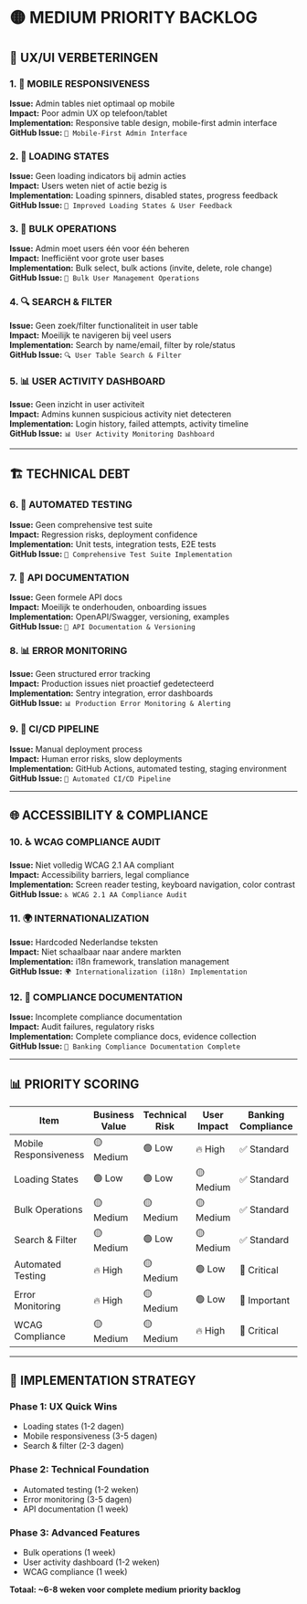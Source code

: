 # 🟡 MEDIUM PRIORITY BACKLOG

## **🎨 UX/UI VERBETERINGEN**

### **1. 📱 MOBILE RESPONSIVENESS**
**Issue:** Admin tables niet optimaal op mobile  
**Impact:** Poor admin UX op telefoon/tablet  
**Implementation:** Responsive table design, mobile-first admin interface  
**GitHub Issue:** `📱 Mobile-First Admin Interface`

### **2. 🔄 LOADING STATES**
**Issue:** Geen loading indicators bij admin acties  
**Impact:** Users weten niet of actie bezig is  
**Implementation:** Loading spinners, disabled states, progress feedback  
**GitHub Issue:** `🔄 Improved Loading States & User Feedback`

### **3. 🎯 BULK OPERATIONS**
**Issue:** Admin moet users één voor één beheren  
**Impact:** Inefficiënt voor grote user bases  
**Implementation:** Bulk select, bulk actions (invite, delete, role change)  
**GitHub Issue:** `🎯 Bulk User Management Operations`

### **4. 🔍 SEARCH & FILTER**
**Issue:** Geen zoek/filter functionaliteit in user table  
**Impact:** Moeilijk te navigeren bij veel users  
**Implementation:** Search by name/email, filter by role/status  
**GitHub Issue:** `🔍 User Table Search & Filter`

### **5. 📊 USER ACTIVITY DASHBOARD**
**Issue:** Geen inzicht in user activiteit  
**Impact:** Admins kunnen suspicious activity niet detecteren  
**Implementation:** Login history, failed attempts, activity timeline  
**GitHub Issue:** `📊 User Activity Monitoring Dashboard`

---

## **🏗️ TECHNICAL DEBT**

### **6. 🧪 AUTOMATED TESTING**
**Issue:** Geen comprehensive test suite  
**Impact:** Regression risks, deployment confidence  
**Implementation:** Unit tests, integration tests, E2E tests  
**GitHub Issue:** `🧪 Comprehensive Test Suite Implementation`

### **7. 📖 API DOCUMENTATION**
**Issue:** Geen formele API docs  
**Impact:** Moeilijk te onderhouden, onboarding issues  
**Implementation:** OpenAPI/Swagger, versioning, examples  
**GitHub Issue:** `📖 API Documentation & Versioning`

### **8. 📊 ERROR MONITORING**
**Issue:** Geen structured error tracking  
**Impact:** Production issues niet proactief gedetecteerd  
**Implementation:** Sentry integration, error dashboards  
**GitHub Issue:** `📊 Production Error Monitoring & Alerting`

### **9. 🔄 CI/CD PIPELINE**
**Issue:** Manual deployment process  
**Impact:** Human error risks, slow deployments  
**Implementation:** GitHub Actions, automated testing, staging environment  
**GitHub Issue:** `🔄 Automated CI/CD Pipeline`

---

## **🌐 ACCESSIBILITY & COMPLIANCE**

### **10. ♿ WCAG COMPLIANCE AUDIT**
**Issue:** Niet volledig WCAG 2.1 AA compliant  
**Impact:** Accessibility barriers, legal compliance  
**Implementation:** Screen reader testing, keyboard navigation, color contrast  
**GitHub Issue:** `♿ WCAG 2.1 AA Compliance Audit`

### **11. 🌍 INTERNATIONALIZATION**
**Issue:** Hardcoded Nederlandse teksten  
**Impact:** Niet schaalbaar naar andere markten  
**Implementation:** i18n framework, translation management  
**GitHub Issue:** `🌍 Internationalization (i18n) Implementation`

### **12. 📝 COMPLIANCE DOCUMENTATION**
**Issue:** Incomplete compliance documentation  
**Impact:** Audit failures, regulatory risks  
**Implementation:** Complete compliance docs, evidence collection  
**GitHub Issue:** `📝 Banking Compliance Documentation Complete`

---

## **📊 PRIORITY SCORING**

| Item | Business Value | Technical Risk | User Impact | Banking Compliance |
|------|----------------|----------------|-------------|-------------------|
| Mobile Responsiveness | 🟡 Medium | 🟢 Low | 🔥 High | ✅ Standard |
| Loading States | 🟢 Low | 🟢 Low | 🟡 Medium | ✅ Standard |
| Bulk Operations | 🟡 Medium | 🟡 Medium | 🟡 Medium | ✅ Standard |
| Search & Filter | 🟡 Medium | 🟢 Low | 🟡 Medium | ✅ Standard |
| Automated Testing | 🔥 High | 🟡 Medium | 🟢 Low | 🏦 Critical |
| Error Monitoring | 🔥 High | 🟡 Medium | 🟢 Low | 🏦 Important |
| WCAG Compliance | 🟡 Medium | 🟡 Medium | 🔥 High | 🏦 Critical |

---

## **🎯 IMPLEMENTATION STRATEGY**

### **Phase 1: UX Quick Wins**
- Loading states (1-2 dagen)
- Mobile responsiveness (3-5 dagen)
- Search & filter (2-3 dagen)

### **Phase 2: Technical Foundation**
- Automated testing (1-2 weken)
- Error monitoring (3-5 dagen)
- API documentation (1 week)

### **Phase 3: Advanced Features**
- Bulk operations (1 week)
- User activity dashboard (1-2 weken)
- WCAG compliance (1 week)

**Totaal: ~6-8 weken voor complete medium priority backlog**